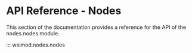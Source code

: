 # API Reference - Nodes

This section of the documentation provides a reference for the API of the nodes.nodes module.

::: wsimod.nodes.nodes
